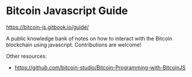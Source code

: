 # Bitcoin Javascript Guide

https://bitcoin-js.gitbook.io/guide/

A public knowledge bank of notes on how to interact with the Bitcoin blockchain using javascript. Contributions are welcome!

Other resources:

- https://github.com/bitcoin-studio/Bitcoin-Programming-with-BitcoinJS
